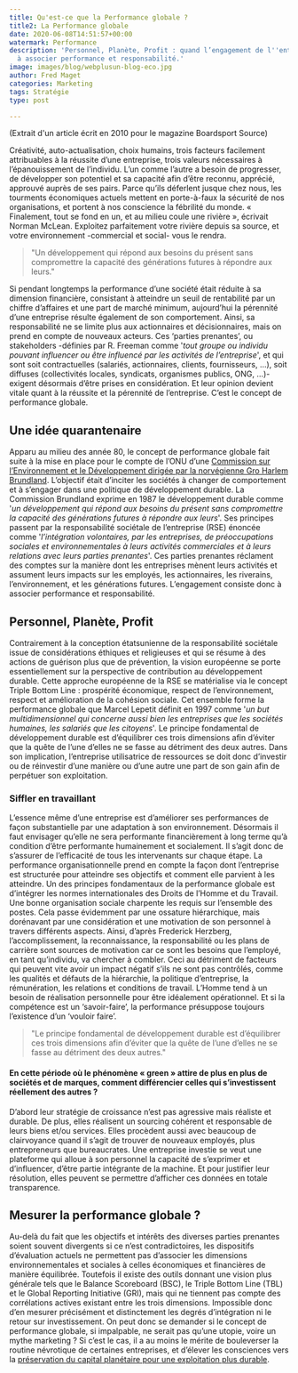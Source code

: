 ```yaml
---
title: Qu'est-ce que la Performance globale ?
title2: La Performance globale
date: 2020-06-08T14:51:57+00:00
watermark: Performance
description: 'Personnel, Planète, Profit : quand l’engagement de l''entreprise consiste
  à associer performance et responsabilité.'
image: images/blog/webplusun-blog-eco.jpg
author: Fred Maget
categories: Marketing
tags: Stratégie
type: post

---
```

(Extrait d'un article écrit en 2010 pour le magazine Boardsport Source)

Créativité, auto-actualisation, choix humains, trois facteurs facilement attribuables à la réussite d’une entreprise, trois valeurs nécessaires à l’épanouissement de l’individu. L’un comme l’autre a besoin de progresser, de développer son potentiel et sa capacité afin d’être reconnu, apprécié, approuvé auprès de ses pairs. Parce qu’ils déferlent jusque chez nous, les tourments économiques actuels mettent en porte-à-faux la sécurité de nos organisations, et portent à nos conscience la fébrilité du monde. « Finalement, tout se fond en un, et au milieu coule une rivière », écrivait Norman McLean. Exploitez parfaitement votre rivière depuis sa source, et votre environnement -commercial et social- vous le rendra.


> "Un développement qui répond aux besoins du présent sans compromettre la capacité des générations futures à répondre aux leurs."


Si pendant longtemps la performance d’une société était réduite à sa dimension financière, consistant à atteindre un seuil de rentabilité par un chiffre d’affaires et une part de marché minimum, aujourd’hui la pérennité d’une entreprise résulte également de son comportement. Ainsi, sa responsabilité ne se limite plus aux actionnaires et décisionnaires, mais on prend en compte de nouveaux acteurs. Ces ‘parties prenantes’, ou stakeholders -définies par R. Freeman comme '_tout groupe ou individu pouvant influencer ou être influencé par les activités de l’entreprise_', et qui sont soit contractuelles (salariés, actionnaires, clients, fournisseurs, …), soit diffuses (collectivités locales, syndicats, organismes publics, ONG, …)- exigent désormais d’être prises en considération. Et leur opinion devient vitale quant à la réussite et la pérennité de l’entreprise. C’est le concept de performance globale.


## Une idée quarantenaire

Apparu au milieu des année 80, le concept de performance globale fait suite à la mise en place pour le compte de l’ONU d’une [Commission sur l’Environnement et le Développement dirigée par la norvégienne Gro Harlem Brundland](https://fr.wikipedia.org/wiki/Rapport_Brundtland). L’objectif était d’inciter les sociétés à changer de comportement et à s’engager dans une politique de développement durable. La Commission Brundland exprime en 1987 le développement durable comme '_un développement qui répond aux besoins du présent sans compromettre la capacité des générations futures à répondre aux leurs_'. Ses principes passent par la responsabilité sociétale de l’entreprise (RSE) énoncée comme '_l’intégration volontaires, par les entreprises, de préoccupations sociales et environnementales à leurs activités commerciales et à leurs relations avec leurs parties prenantes_'. Ces parties prenantes réclament des comptes sur la manière dont les entreprises mènent leurs activités et assument leurs impacts sur les employés, les actionnaires, les riverains, l’environnement, et les générations futures. L’engagement consiste donc à associer performance et responsabilité.

## Personnel, Planète, Profit

Contrairement à la conception étatsunienne de la responsabilité sociétale issue de considérations éthiques et religieuses et qui se résume à des actions de guérison plus que de prévention, la vision européenne se porte essentiellement sur la perspective de contribution au développement durable. Cette approche européenne de la RSE se matérialise via le concept Triple Bottom Line : prospérité économique, respect de l’environnement, respect et amélioration de la cohésion sociale. Cet ensemble forme la performance globale que Marcel Lepetit définit en 1997 comme '_un but multidimensionnel qui concerne aussi bien les entreprises que les sociétés humaines, les salariés que les citoyens_'. Le principe fondamental de développement durable est d’équilibrer ces trois dimensions afin d’éviter que la quête de l’une d’elles ne se fasse au détriment des deux autres. Dans son implication, l’entreprise utilisatrice de ressources se doit donc d’investir ou de réinvestir d’une manière ou d’une autre une part de son gain afin de perpétuer son exploitation.


### Siffler en travaillant

L’essence même d’une entreprise est d’améliorer ses performances de façon substantielle par une adaptation à son environnement. Désormais il faut envisager qu’elle ne sera performante financièrement à long terme qu’à condition d’être performante humainement et socialement. Il s’agit donc de s’assurer de l’efficacité de tous les intervenants sur chaque étape. La performance organisationnelle prend en compte la façon dont l’entreprise est structurée pour atteindre ses objectifs et comment elle parvient à les atteindre. Un des principes fondamentaux de la performance globale est d’intégrer les normes internationales des Droits de l’Homme et du Travail. Une bonne organisation sociale charpente les requis sur l’ensemble des postes. Cela passe évidemment par une ossature hiérarchique, mais dorénavant par une considération et une motivation de son personnel à travers différents aspects. Ainsi, d’après Frederick Herzberg, l’accomplissement, la reconnaissance, la responsabilité ou les plans de carrière sont sources de motivation car ce sont les besoins que l’employé, en tant qu’individu, va chercher à combler. Ceci au détriment de facteurs qui peuvent vite avoir un impact négatif s’ils ne sont pas contrôlés, comme les qualités et défauts de la hiérarchie, la politique d’entreprise, la rémunération, les relations et conditions de travail. L’Homme tend à un besoin de réalisation personnelle pour être idéalement opérationnel. Et si la compétence est un ‘savoir-faire’, la performance présuppose toujours l’existence d’un ‘vouloir faire’.

> "Le principe fondamental de développement durable est d’équilibrer ces trois dimensions afin d’éviter que la quête de l’une d’elles ne se fasse au détriment des deux autres."

#### En cette période où le phénomène « green » attire de plus en plus de sociétés et de marques, comment différencier celles qui s’investissent réellement des autres ?

D’abord leur stratégie de croissance n’est pas agressive mais réaliste et durable. De plus, elles réalisent un sourcing cohérent et responsable de leurs biens et/ou services. Elles procèdent aussi avec beaucoup de clairvoyance quand il s’agit de trouver de nouveaux employés, plus entrepreneurs que bureaucrates. Une entreprise investie se veut une plateforme qui alloue à son personnel la capacité de s’exprimer et d’influencer, d’être partie intégrante de la machine.
Et pour justifier leur résolution, elles peuvent se permettre d’afficher ces données en totale transparence.


## Mesurer la performance globale ?

Au-delà du fait que les objectifs et intérêts des diverses parties prenantes soient souvent divergents si ce n’est contradictoires, les dispositifs d’évaluation actuels ne permettent pas d’associer les dimensions environnementales et sociales à celles économiques et financières de manière équilibrée. Toutefois il existe des outils donnant une vision plus générale tels que le Balance Scoreboard (BSC), le Triple Bottom Line (TBL) et le Global Reporting Initiative (GRI), mais qui ne tiennent pas compte des corrélations actives existant entre les trois dimensions. Impossible donc d’en mesurer précisément et distinctement les degrés d’intégration ni le retour sur investissement. On peut donc se demander si le concept de performance globale, si impalpable, ne serait pas qu’une utopie, voire un mythe marketing ? Si c’est le cas, il a au moins le mérite de bouleverser la routine névrotique de certaines entreprises, et d’élever les consciences vers la [préservation du capital planétaire pour une exploitation plus durable](https://webplusun.fr/webplusun).